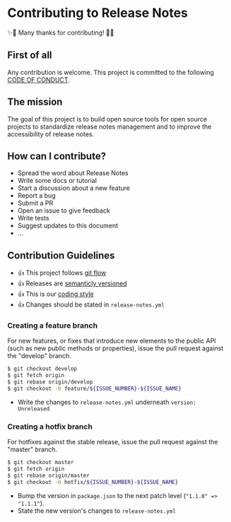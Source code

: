 # Contributing to Release Notes

:sparkles::tada: Many thanks for contributing! :tada::sparkles:

## First of all

Any contribution is welcome.
This project is committed to the following [CODE OF CONDUCT](CODE_OF_CONDUCT.md).

## The mission

The goal of this project is to build open source tools for open source projects
to standardize release notes management and to improve the accessibility of release notes. 

## How can I contribute?

* Spread the word about Release Notes
* Write some docs or tutorial
* Start a discussion about a new feature
* Report a bug
* Submit a PR
* Open an issue to give feedback
* Write tests
* Suggest updates to this document
* ...

## Contribution Guidelines

* :+1: This project follows [git flow](http://nvie.com/posts/a-successful-git-branching-model/)
* :+1: Releases are [semanticly versioned](http://semver.org/)
* :+1: This is our [coding style](https://github.com/release-notes/eslint-config-release-notes)
* :+1: Changes should be stated in `release-notes.yml`

### Creating a feature branch

For new features, or fixes that introduce new elements to the public API (such as new public methods or properties),
issue the pull request against the "develop" branch.

```sh
$ git checkout develop
$ git fetch origin
$ git rebase origin/develop
$ git checkout -b feature/${ISSUE_NUMBER}-${ISSUE_NAME}
```

* Write the changes to `release-notes.yml` underneath `version: Unreleased` 

### Creating a hotfix branch

For hotfixes against the stable release, issue the pull request against the "master" branch.


```sh
$ git checkout master
$ git fetch origin
$ git rebase origin/master
$ git checkout -b hotfix/${ISSUE_NUMBER}-${ISSUE_NAME}
```

* Bump the version in `package.json` to the next patch level (`"1.1.0" => "1.1.1"`).
* State the new version's changes to `release-notes.yml`
